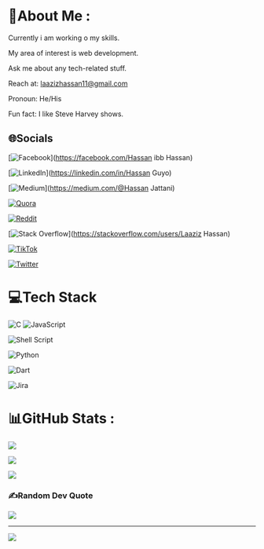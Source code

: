# 💫About Me :

Currently i am working o my skills.

My area of interest is web development.

Ask me about any tech-related stuff.

Reach at: laazizhassan11@gmail.com

Pronoun: He/His

Fun fact: I like Steve Harvey shows.

## 🌐Socials

[![Facebook](https://img.shields.io/badge/Facebook-%231877F2.svg?logo=Facebook&logoColor=white)](https://facebook.com/Hassan ibb Hassan) 

[![LinkedIn](https://img.shields.io/badge/LinkedIn-%230077B5.svg?logo=linkedin&logoColor=white)](https://linkedin.com/in/Hassan Guyo)

[![Medium](https://img.shields.io/badge/Medium-12100E?logo=medium&logoColor=white)](https://medium.com/@Hassan Jattani)

[![Quora](https://img.shields.io/badge/Quora-%23B92B27.svg?logo=Quora&logoColor=white)](https://quora.com/profile/Elhassan) 

[![Reddit](https://img.shields.io/badge/Reddit-%23FF4500.svg?logo=Reddit&logoColor=white)](https://reddit.com/user/u/jattanhassan) 

[![Stack Overflow](https://img.shields.io/badge/-Stackoverflow-FE7A16?logo=stack-overflow&logoColor=white)](https://stackoverflow.com/users/Laaziz Hassan) 

[![TikTok](https://img.shields.io/badge/TikTok-%23000000.svg?logo=TikTok&logoColor=white)](https://tiktok.com/@Elhassan) 

[![Twitter](https://img.shields.io/badge/Twitter-%231DA1F2.svg?logo=Twitter&logoColor=white)](https://twitter.com/Elhassan001) 

# 💻Tech Stack
![C](https://img.shields.io/badge/c-%2300599C.svg?style=for-the-badge&logo=c&logoColor=white) ![JavaScript](https://img.shields.io/badge/javascript-%23323330.svg?style=for-the-badge&logo=javascript&logoColor=%23F7DF1E) 

![Shell Script](https://img.shields.io/badge/shell_script-%23121011.svg?style=for-the-badge&logo=gnu-bash&logoColor=white) 

![Python](https://img.shields.io/badge/python-3670A0?style=for-the-badge&logo=python&logoColor=ffdd54) 

![Dart](https://https://www.google.com/imgres?imgurl=https%3A%2F%2Fupload.wikimedia.org%2Fwikipedia%2Fcommons%2Fthumb%2Ff%2Ffe%2FDart_programming_language_logo.svg%2F2560px-Dart_programming_language_logo.svg.png&imgrefurl=https%3A%2F%2Fcommons.wikimedia.org%2Fwiki%2FFile%3ADart_programming_language_logo.svg&tbnid=1XTRa76d56lcKM&vet=12ahUKEwi3i9Dfm-f6AhUO8RoKHRVbBCQQMygBegQIARBC..i&docid=158Ffxmrpqhs4M&w=2560&h=799&q=dart%20language%20logo%20link&ved=2ahUKEwi3i9Dfm-f6AhUO8RoKHRVbBCQQMygBegQIARBC) 

![Jira](https://img.shields.io/badge/jira-%230A0FFF.svg?style=for-the-badge&logo=jira&logoColor=white) 

# 📊GitHub Stats :
![](https://github-readme-stats.vercel.app/api?username=Hassan8521&theme=vision-friendly-dark&hide_border=true&include_all_commits=false&count_private=false)<br/>

![](https://github-readme-streak-stats.herokuapp.com/?user=Hassan8521&theme=vision-friendly-dark&hide_border=true)<br/>

![](https://github-readme-stats.vercel.app/api/top-langs/?username=Hassan8521&theme=vision-friendly-dark&hide_border=true&include_all_commits=false&count_private=false&layout=compact)

### ✍️Random Dev Quote

![](https://quotes-github-readme.vercel.app/api?type=horizontal&theme=tokyonight)

---
[![](https://visitcount.itsvg.in/api?id=Hassan8521&icon=0&color=0)](https://visitcount.itsvg.in)
